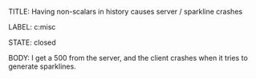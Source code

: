 TITLE:
Having non-scalars in history causes server / sparkline crashes

LABEL:
c:misc

STATE:
closed

BODY:
I get a 500 from the server, and the client crashes when it tries to generate sparklines.

